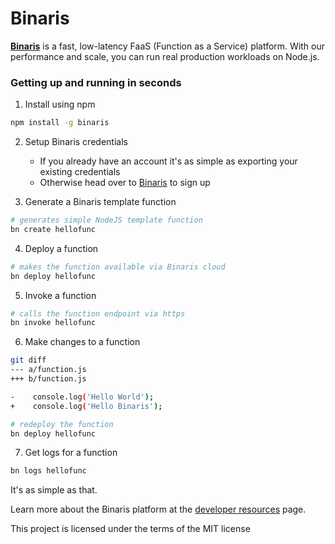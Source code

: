 # Binaris

**[Binaris](https://www.binaris.com/)** is a fast, low-latency FaaS (Function as a Service) platform. With our performance and scale, you can run real production workloads on Node.js.

### <a name="up-and-running"></a>Getting up and running in seconds

1. Install using npm
```bash
npm install -g binaris
```

2. Setup Binaris credentials
    - If you already have an account it's as simple as exporting your existing credentials
    - Otherwise head over to [Binaris](https://www.binaris.com/) to sign up

3. Generate a Binaris template function
```bash
# generates simple NodeJS template function
bn create hellofunc
```

4. Deploy a function
```bash
# makes the function available via Binaris cloud
bn deploy hellofunc
```

5. Invoke a function
```bash
# calls the function endpoint via https
bn invoke hellofunc
```

6. Make changes to a function
```bash
git diff
--- a/function.js
+++ b/function.js

-    console.log('Hello World');
+    console.log('Hello Binaris');

# redeploy the function
bn deploy hellofunc
```

7. Get logs for a function
```bash
bn logs hellofunc
```

It's as simple as that.

Learn more about the Binaris platform at the [developer resources](https://dev.binaris.com/) page.

This project is licensed under the terms of the MIT license
